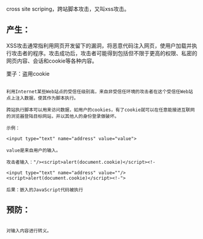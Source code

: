 
cross site scriping，跨站脚本攻击，又叫xss攻击。


## 产生：

XSS攻击通常指利用网页开发留下的漏洞，将恶意代码注入网页，使用户加载并执行攻击者的程序。攻击成功后，攻击者可能得到包括但不限于更高的权限、私密的网页内容、会话和cookie等各种内容。


栗子：盗用cookie

```

利用Internet某些Web站点的受信任级别高，来自非受信任环境的攻击者在这个受信任Web站点上注入数据，使其作为脚本执行。

跨站执行脚本可以用来访问数据，如用户的cookies，有了cookie就可以在任意能接进互联网的浏览器登陆目标网站，并以其他人的身份登录做破坏。

示例：

<input type="text" name="address" value="value">

value是来自用户的输入。

攻击者输入："/><script>alert(document.cookie)</script><!-

<input type="text" name="address" value=""/><script>alert(document.cookie)</script><!-">

后果：嵌入的JavaScript代码被执行

```

## 预防：

```

对输入内容进行转义。

```
